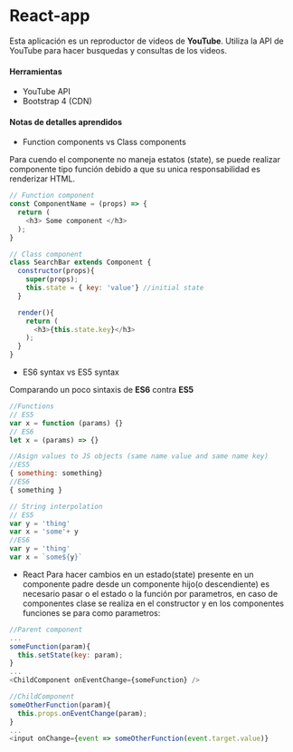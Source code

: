 # React-app

Esta aplicación es un reproductor de videos de **YouTube**.
Utiliza la API de YouTube para hacer busquedas y consultas de los videos.

#### Herramientas
* YouTube API
* Bootstrap 4 (CDN)


#### Notas de detalles aprendidos

* Function components vs Class components

Para cuendo el componente no maneja estatos (state), se puede realizar componente tipo función debido a que su unica responsabilidad es
renderizar HTML.

```Javascript
// Function component
const ComponentName = (props) => {
  return (
    <h3> Some component </h3>
  );
}

// Class component
class SearchBar extends Component {
  constructor(props){
    super(props);
    this.state = { key: 'value'} //initial state
  }

  render(){
    return (
      <h3>{this.state.key}</h3>
    );
  }
}
```

* ES6 syntax vs ES5 syntax

Comparando un poco sintaxis de **ES6** contra **ES5**
```Javascript
//Functions
// ES5
var x = function (params) {}
// ES6
let x = (params) => {}

//Asign values to JS objects (same name value and same name key)
//ES5
{ something: something}
//ES6
{ something }

// String interpolation
// ES5
var y = 'thing'
var x = 'some'+ y
//ES6
var y = 'thing'
var x = `some${y}`
```

* React
Para hacer cambios en un estado(state) presente en un componente padre desde un componente hijo(o descendiente)
 es necesario pasar o el estado o la función por parametros, en caso de componentes clase se realiza en el constructor y en los componentes funciones se para como parametros:

 ```Javascript
 //Parent component
 ...
 someFunction(param){
   this.setState(key: param);
 }
 ...
 <ChildComponent onEventChange={someFunction} />

 //ChildComponent
 someOtherFunction(param){
   this.props.onEventChange(param);
 }
 ...
 <input onChange={event => someOtherFunction(event.target.value)}
 ```
